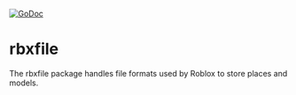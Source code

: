 [![GoDoc](https://godoc.org/github.com/RobloxAPI/rbxfile?status.png)](https://godoc.org/github.com/RobloxAPI/rbxfile)

# rbxfile

The rbxfile package handles file formats used by Roblox to store places and
models.
